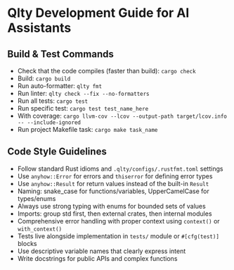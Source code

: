 # Qlty Development Guide for AI Assistants

## Build & Test Commands

- Check that the code compiles (faster than build): `cargo check`
- Build: `cargo build`
- Run auto-formatter: `qlty fmt`
- Run linter: `qlty check --fix --no-formatters`
- Run all tests: `cargo test`
- Run specific test: `cargo test test_name_here`
- With coverage: `cargo llvm-cov --lcov --output-path target/lcov.info -- --include-ignored`
- Run project Makefile task: `cargo make task_name`

## Code Style Guidelines

- Follow standard Rust idioms and `.qlty/configs/.rustfmt.toml` settings
- Use `anyhow::Error` for errors and `thiserror` for defining error types
- Use `anyhow::Result` for return values instead of the built-in `Result`
- Naming: snake_case for functions/variables, UpperCamelCase for types/enums
- Always use strong typing with enums for bounded sets of values
- Imports: group std first, then external crates, then internal modules
- Comprehensive error handling with proper context using `context()` or `with_context()`
- Tests live alongside implementation in `tests/` module or `#[cfg(test)]` blocks
- Use descriptive variable names that clearly express intent
- Write docstrings for public APIs and complex functions

